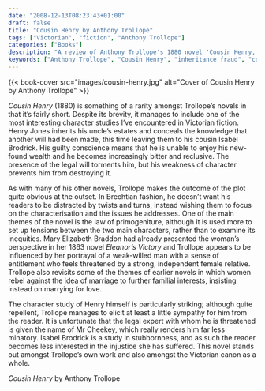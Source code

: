 ```yaml
---
date: "2008-12-13T08:23:43+01:00"
draft: false
title: "Cousin Henry by Anthony Trollope"
tags: ["Victorian", "fiction", "Anthony Trollope"]
categories: ["Books"]
description: "A review of Anthony Trollope's 1880 novel 'Cousin Henry,' featuring Henry Jones who inherits his uncle's estate while concealing knowledge of a later will favouring cousin Isabel Brodrick. Discover Trollope's masterful character study of guilt and moral weakness."
keywords: ["Anthony Trollope", "Cousin Henry", "inheritance fraud", "concealed will", "primogeniture", "guilty conscience", "character study"]
---
```


{{< book-cover src="images/cousin-henry.jpg" alt="Cover of Cousin Henry by Anthony Trollope" >}}

_Cousin Henry_ (1880) is something of a rarity amongst Trollope’s novels in that it’s fairly short.  Despite its brevity, it manages to include one of the most interesting character studies I’ve encountered in Victorian fiction. Henry Jones inherits his uncle’s estates and conceals the knowledge that another will had been made, this time leaving them to his cousin Isabel Brodrick. His guilty conscience means that he is unable to enjoy his new-found wealth and he becomes increasingly bitter and reclusive.  The presence of the legal will torments him, but his weakness of character prevents him from destroying it.

As with many of his other novels, Trollope makes the outcome of the plot quite obvious at the outset.  In Brechtian fashion, he doesn’t want his readers to be distracted by twists and turns, instead wishing them to focus on the characterisation and the issues he addresses. One of the main themes of the novel is the law of primogeniture, although it is used more to set up tensions between the two main characters, rather than to examine its inequities. Mary Elizabeth Braddon had already presented the woman’s perspective in her 1863 novel _Eleanor’s Victory_ and Trollope appears to be influenced by her portrayal of a weak-willed man with a sense of entitlement who feels threatened by a strong, independent female relative. Trollope also revisits some of the themes of earlier novels in which women rebel against the idea of marriage to further familial interests, insisting instead on marrying for love.

The character study of Henry himself is particularly striking; although quite repellent, Trollope manages to elicit at least a little sympathy for him from the reader. It is unfortunate that the legal expert with whom he is threatened is given the name of Mr Cheekey, which really renders him far less minatory. Isabel Brodrick is a study in stubbornness, and as such the reader becomes less interested in the injustice she has suffered. This novel stands out amongst Trollope’s own work and also amongst the Victorian canon as a whole.

_Cousin Henry_ by Anthony Trollope